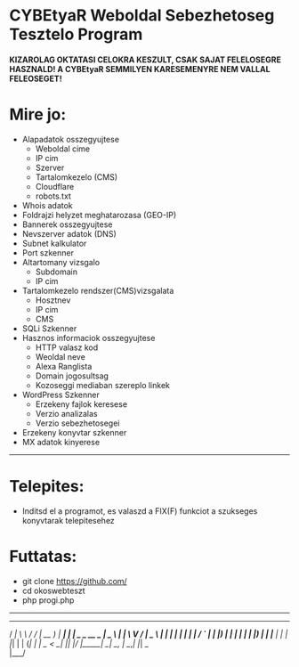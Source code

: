 # CYBEtyaR Weboldal Sebezhetoseg Tesztelo Program             


#### KIZAROLAG OKTATASI CELOKRA KESZULT, CSAK SAJAT FELELOSEGRE HASZNALD! A CYBEtyaR SEMMILYEN KARESEMENYRE NEM VALLAL FELEOSEGET!

# Mire jo:
+ Alapadatok osszegyujtese
	- Weboldal cime
	- IP cim
	- Szerver 
	- Tartalomkezelo (CMS)
	- Cloudflare
	- robots.txt
+ Whois adatok
+ Foldrajzi helyzet meghatarozasa (GEO-IP)
+ Bannerek osszegyujtese
+ Nevszerver adatok (DNS)
+ Subnet kalkulator
+ Port szkenner
+ Altartomany vizsgalo
	- Subdomain
	- IP cim
+ Tartalomkezelo rendszer(CMS)vizsgalata
	- Hosztnev
	- IP cim
	- CMS
+ SQLi Szkenner
+ Hasznos informaciok osszegyujtese
	- HTTP valasz kod
	- Weoldal neve
	- Alexa Ranglista
	- Domain jogosultsag
	- Kozoseggi mediaban szereplo linkek
+ WordPress Szkenner
	- Erzekeny fajlok keresese
	- Verzio analizalas
	- Verzio sebezhetosegei
+ Erzekeny konyvtar szkenner
+ MX adatok kinyerese

---------------------------------

# Telepites:
- Inditsd el a programot, es valaszd a FIX(F) funkciot a szukseges konyvtarak telepitesehez

# Futtatas:
- git clone https://github.com/
- cd okoswebteszt
- php progi.php

-----------------------------------


   ____  __   __  ____    _____   _                     ____  
  / ___| \ \ / / | __ )  | ____| | |_   _   _    __ _  |  _ \ 
 | |      \ V /  |  _ \  |  _|   | __| | | | |  / _` | | |_) |
 | |___    | |   | |_) | | |___  | |_  | |_| | | (_| | |  _ < 
  \____|   |_|   |____/  |_____|  \__|  \__, |  \__,_| |_| \_\
                                        |___/                 
